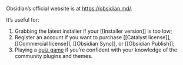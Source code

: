 Obsidian’s official website is at https://obsidian.md/.

It’s useful for:

1. Grabbing the latest installer if your [[Installer version]] is too low;
2. Register an account if you want to purchase [[Catalyst license]], [[Commercial license]], [[Obsidian Sync]], or [[Obsidian Publish]];
3. Playing a [quiz game](https://obsidian.md/quiz) if you’re confident with your knowledge of the community plugins and themes.